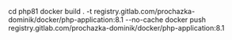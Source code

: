 cd php81
docker build . -t registry.gitlab.com/prochazka-dominik/docker/php-application:8.1 --no-cache
docker push registry.gitlab.com/prochazka-dominik/docker/php-application:8.1
